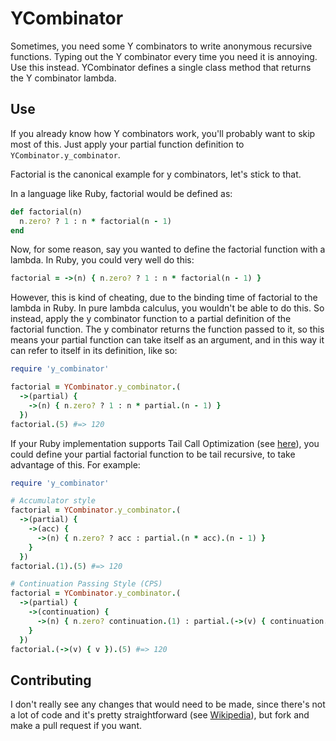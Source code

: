 YCombinator
===

Sometimes, you need some Y combinators to write anonymous recursive functions. Typing out the Y combinator every time you need it is annoying. Use this instead.
YCombinator defines a single class method that returns the Y combinator lambda.

Use
---

If you already know how Y combinators work, you'll probably want to skip
most of this. Just apply your partial function definition to ```YCombinator.y_combinator```.

Factorial is the canonical example for y combinators, let's stick to that.

In a language like Ruby, factorial would be defined as:

```ruby
def factorial(n)
  n.zero? ? 1 : n * factorial(n - 1)
end
```

Now, for some reason, say you wanted to define the factorial function with a lambda. In Ruby, you could very well do this:

```ruby
factorial = ->(n) { n.zero? ? 1 : n * factorial(n - 1) }
```

However, this is kind of cheating, due to the binding time of factorial to the lambda in Ruby.
In pure lambda calculus, you wouldn't be able to do this. So instead, apply the y combinator function to
a partial definition of the factorial function. The y combinator returns the function passed to it, so this means
your partial function can take itself as an argument, and in this way it can refer to itself in its definition, like so:

```ruby
require 'y_combinator'

factorial = YCombinator.y_combinator.(
  ->(partial) {
    ->(n) { n.zero? ? 1 : n * partial.(n - 1) }
  })
factorial.(5) #=> 120
```

If your Ruby implementation supports Tail Call Optimization (see [here](http://nithinbekal.com/posts/ruby-tco/)),
you could define your partial factorial function to be tail recursive,
to take advantage of this. For example:

```ruby
require 'y_combinator'

# Accumulator style
factorial = YCombinator.y_combinator.(
  ->(partial) {
    ->(acc) {
      ->(n) { n.zero? ? acc : partial.(n * acc).(n - 1) }
    }
  })
factorial.(1).(5) #=> 120

# Continuation Passing Style (CPS)
factorial = YCombinator.y_combinator.(
  ->(partial) {
    ->(continuation) {
      ->(n) { n.zero? continuation.(1) : partial.(->(v) { continuation.(n * v) }).(n - 1) }
    }
  })
factorial.(->(v) { v }).(5) #=> 120
```

Contributing
---
I don't really see any changes that would need to be made, since there's not a lot of code and
it's pretty straightforward (see
[Wikipedia](http://en.wikipedia.org/wiki/Fixed-point_combinator#Strict_fixed_point_combinator)),
but fork and make a pull request if you want.
